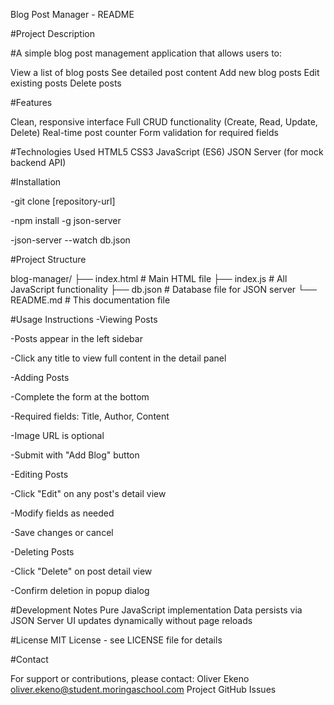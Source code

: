 Blog Post Manager - README

#Project Description

#A simple blog post management application that allows users to:

View a list of blog posts
See detailed post content
Add new blog posts
Edit existing posts
Delete posts

#Features

Clean, responsive interface
Full CRUD functionality (Create, Read, Update, Delete)
Real-time post counter
Form validation for required fields

#Technologies Used
HTML5
CSS3
JavaScript (ES6)
JSON Server (for mock backend API)

#Installation

-git clone [repository-url]

-npm install -g json-server

-json-server --watch db.json

#Project Structure

blog-manager/
├── index.html # Main HTML file
├── index.js # All JavaScript functionality
├── db.json # Database file for JSON server
└── README.md # This documentation file

#Usage Instructions
-Viewing Posts

-Posts appear in the left sidebar

-Click any title to view full content in the detail panel

-Adding Posts

-Complete the form at the bottom

-Required fields: Title, Author, Content

-Image URL is optional

-Submit with "Add Blog" button

-Editing Posts

-Click "Edit" on any post's detail view

-Modify fields as needed

-Save changes or cancel

-Deleting Posts

-Click "Delete" on post detail view

-Confirm deletion in popup dialog

#Development Notes
Pure JavaScript implementation
Data persists via JSON Server
UI updates dynamically without page reloads

#License
MIT License - see LICENSE file for details

#Contact

For support or contributions, please contact:
Oliver Ekeno
oliver.ekeno@student.moringaschool.com
Project GitHub Issues

